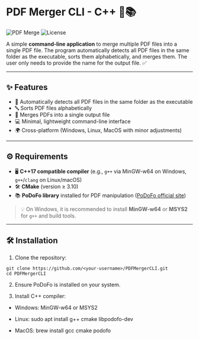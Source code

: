# PDF Merger CLI - C++ 📝📚

![PDF Merge](https://img.shields.io/badge/Language-C++17-blue?style=for-the-badge) ![License](https://img.shields.io/badge/License-MIT-green?style=for-the-badge)

A simple **command-line application** to merge multiple PDF files into a single PDF file. The program automatically detects all PDF files in the same folder as the executable, sorts them alphabetically, and merges them. The user only needs to provide the name for the output file. ✅

---

## ✨ Features

- 📂 Automatically detects all PDF files in the same folder as the executable  
- 🔤 Sorts PDF files alphabetically  
- 📑 Merges PDFs into a single output file  
- 💻 Minimal, lightweight command-line interface  
- 🌍 Cross-platform (Windows, Linux, MacOS with minor adjustments)  

---

## ⚙️ Requirements

- 🖥️ **C++17 compatible compiler** (e.g., `g++` via MinGW-w64 on Windows, `g++`/`clang` on Linux/macOS)  
- 🛠️ **CMake** (version ≥ 3.10)  
- 📚 **PoDoFo library** installed for PDF manipulation ([PoDoFo official site](https://podofo.sourceforge.io/))  

> 💡 On Windows, it is recommended to install **MinGW-w64** or **MSYS2** for `g++` and build tools.

---

## 🛠️ Installation

1. Clone the repository:

```
git clone https://github.com/<your-username>/PDFMergerCLI.git
cd PDFMergerCLI
```
2. Ensure PoDoFo is installed on your system.

3. Install C++ compiler:

- Windows: MinGW-w64 or MSYS2

- Linux: sudo apt install g++ cmake libpodofo-dev

- MacOS: brew install gcc cmake podofo
